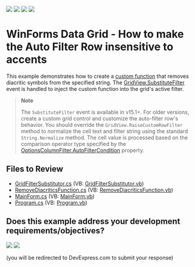 <!-- default badges list -->
![](https://img.shields.io/endpoint?url=https://codecentral.devexpress.com/api/v1/VersionRange/128630351/24.2.1%2B)
[![](https://img.shields.io/badge/Open_in_DevExpress_Support_Center-FF7200?style=flat-square&logo=DevExpress&logoColor=white)](https://supportcenter.devexpress.com/ticket/details/E5021)
[![](https://img.shields.io/badge/📖_How_to_use_DevExpress_Examples-e9f6fc?style=flat-square)](https://docs.devexpress.com/GeneralInformation/403183)
[![](https://img.shields.io/badge/💬_Leave_Feedback-feecdd?style=flat-square)](#does-this-example-address-your-development-requirementsobjectives)
<!-- default badges end -->

# WinForms Data Grid - How to make the Auto Filter Row insensitive to accents

This example demonstrates how to create a [custom function](https://docs.devexpress.com/WindowsForms/9947/common-features/expressions/implementing-custom-functions) that removes diacritic symbols from the specified string. The [GridView.SubstituteFilter](https://docs.devexpress.com/WindowsForms/DevExpress.XtraGrid.Views.Base.ColumnView.SubstituteFilter) event is handled to inject the custom function into the grid's active filter.

> **Note**
>
> The `SubstituteFilter` event is available in v15.1+. For older versions, create a custom grid control and customize the auto-filter row's behavior. You should override the `GridView.RaiseCustomRowFilter` method to normalize the cell text and filter string using the standard `String.Normalize` method. The cell value is processed based on the comparison operator type specified by the [OptionsColumnFilter.AutoFilterCondition](https://docs.devexpress.com/WindowsForms/DevExpress.XtraGrid.Columns.OptionsColumnFilter.AutoFilterCondition) property.


## Files to Review

* [GridFilterSubstitutor.cs](./CS/DxSample/Filtering/GridFilterSubstitutor.cs) (VB: [GridFilterSubstitutor.vb](./VB/DxSample/Filtering/GridFilterSubstitutor.vb))
* [RemoveDiacriticsFunction.cs](./CS/DxSample/Filtering/RemoveDiacriticsFunction.cs) (VB: [RemoveDiacriticsFunction.vb](./VB/DxSample/Filtering/RemoveDiacriticsFunction.vb))
* [MainForm.cs](./CS/DxSample/MainForm.cs) (VB: [MainForm.vb](./VB/DxSample/MainForm.vb))
* [Program.cs](./CS/DxSample/Program.cs) (VB: [Program.vb](./VB/DxSample/Program.vb))
<!-- feedback -->
## Does this example address your development requirements/objectives?

[<img src="https://www.devexpress.com/support/examples/i/yes-button.svg"/>](https://www.devexpress.com/support/examples/survey.xml?utm_source=github&utm_campaign=winforms-grid-make-auto-filter-row-insensitive-to-accents&~~~was_helpful=yes) [<img src="https://www.devexpress.com/support/examples/i/no-button.svg"/>](https://www.devexpress.com/support/examples/survey.xml?utm_source=github&utm_campaign=winforms-grid-make-auto-filter-row-insensitive-to-accents&~~~was_helpful=no)

(you will be redirected to DevExpress.com to submit your response)
<!-- feedback end -->
